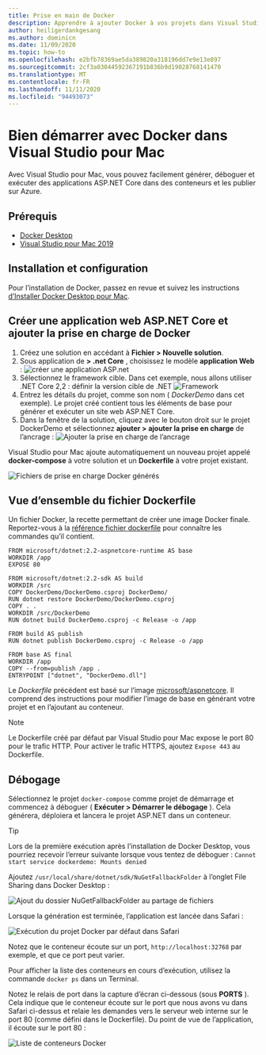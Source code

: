 ```yaml
---
title: Prise en main de Docker
description: Apprendre à ajouter Docker à vos projets dans Visual Studio pour Mac
author: heiligerdankgesang
ms.author: dominicn
ms.date: 11/09/2020
ms.topic: how-to
ms.openlocfilehash: e2bfb78369ae5da389820a318196dd7e9e13e897
ms.sourcegitcommit: 2cf3a03044592367191b836b9d19028768141470
ms.translationtype: MT
ms.contentlocale: fr-FR
ms.lasthandoff: 11/11/2020
ms.locfileid: "94493073"
---
```

# <a name="get-started-with-docker-in-visual-studio-for-mac"></a>Bien démarrer avec Docker dans Visual Studio pour Mac

Avec Visual Studio pour Mac, vous pouvez facilement générer, déboguer et exécuter des applications ASP.NET Core dans des conteneurs et les publier sur Azure.

## <a name="prerequisites"></a>Prérequis

* [Docker Desktop](https://hub.docker.com/editions/community/docker-ce-desktop-mac)
* [Visual Studio pour Mac 2019](https://visualstudio.microsoft.com/vs/mac)

## <a name="installation-and-setup"></a>Installation et configuration

Pour l’installation de Docker, passez en revue et suivez les instructions [d’Installer Docker Desktop pour Mac](https://docs.docker.com/docker-for-mac/install/).

## <a name="creating-an-aspnet-core-web-application-and-adding-docker-support"></a>Créer une application web ASP.NET Core et ajouter la prise en charge de Docker

1. Créez une solution en accédant à **Fichier > Nouvelle solution**.
1. Sous application de **> .net Core** , choisissez le modèle **application Web** : ![ créer une application ASP.net](media/docker-quickstart-1.png)
1. Sélectionnez le framework cible. Dans cet exemple, nous allons utiliser .NET Core 2,2 : définir la version cible de .NET ![ Framework](media/docker-quickstart-2.png)
1. Entrez les détails du projet, comme son nom ( _DockerDemo_ dans cet exemple). Le projet créé contient tous les éléments de base pour générer et exécuter un site web ASP.NET Core.
1. Dans la fenêtre de la solution, cliquez avec le bouton droit sur le projet DockerDemo et sélectionnez **ajouter > ajouter la prise en charge** de l’ancrage : ![ Ajouter la prise en charge de l’ancrage](media/docker-quickstart-3.png)

Visual Studio pour Mac ajoute automatiquement un nouveau projet appelé **docker-compose** à votre solution et un **Dockerfile** à votre projet existant.

![Fichiers de prise en charge Docker générés](media/docker-quickstart-4.png)

## <a name="dockerfile-overview"></a>Vue d’ensemble du fichier Dockerfile

Un fichier Docker, la recette permettant de créer une image Docker finale. Reportez-vous à la [référence fichier dockerfile](https://docs.docker.com/engine/reference/builder/) pour connaître les commandes qu’il contient.

```
FROM microsoft/dotnet:2.2-aspnetcore-runtime AS base
WORKDIR /app
EXPOSE 80

FROM microsoft/dotnet:2.2-sdk AS build
WORKDIR /src
COPY DockerDemo/DockerDemo.csproj DockerDemo/
RUN dotnet restore DockerDemo/DockerDemo.csproj
COPY . .
WORKDIR /src/DockerDemo
RUN dotnet build DockerDemo.csproj -c Release -o /app

FROM build AS publish
RUN dotnet publish DockerDemo.csproj -c Release -o /app

FROM base AS final
WORKDIR /app
COPY --from=publish /app .
ENTRYPOINT ["dotnet", "DockerDemo.dll"]
```

Le *Dockerfile* précédent est basé sur l’image [microsoft/aspnetcore](https://hub.docker.com/r/microsoft/aspnetcore/). Il comprend des instructions pour modifier l’image de base en générant votre projet et en l’ajoutant au conteneur.

> [!NOTE]
> Le Dockerfile créé par défaut par Visual Studio pour Mac expose le port 80 pour le trafic HTTP. Pour activer le trafic HTTPS, ajoutez `Expose 443` au Dockerfile.

## <a name="debugging"></a>Débogage

Sélectionnez le projet `docker-compose` comme projet de démarrage et commencez à déboguer ( **Exécuter > Démarrer le débogage** ). Cela générera, déploiera et lancera le projet ASP.NET dans un conteneur.

> [!TIP]
> Lors de la première exécution après l’installation de Docker Desktop, vous pourriez recevoir l’erreur suivante lorsque vous tentez de déboguer : `Cannot start service dockerdemo: Mounts denied`
>
> Ajoutez `/usr/local/share/dotnet/sdk/NuGetFallbackFolder` à l’onglet File Sharing dans Docker Desktop :
>
> ![Ajout du dossier NuGetFallbackFolder au partage de fichiers](media/docker-quickstart-5.png)

Lorsque la génération est terminée, l’application est lancée dans Safari :

![Exécution du projet Docker par défaut dans Safari](media/docker-quickstart-6.png)

Notez que le conteneur écoute sur un port, `http://localhost:32768` par exemple, et que ce port peut varier.

Pour afficher la liste des conteneurs en cours d’exécution, utilisez la commande `docker ps` dans un Terminal.

Notez le relais de port dans la capture d’écran ci-dessous (sous **PORTS** ). Cela indique que le conteneur écoute sur le port que nous avons vu dans Safari ci-dessus et relaie les demandes vers le serveur web interne sur le port 80 (comme défini dans le Dockerfile). Du point de vue de l’application, il écoute sur le port 80 :

![Liste de conteneurs Docker](media/docker-quickstart-7.png)
